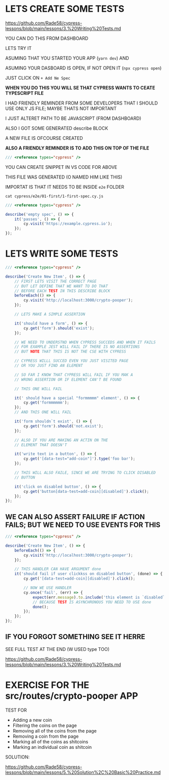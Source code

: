 # LETS CREATE SOME TESTS

<https://github.com/Rade58/cypress-lessons/blob/main/lessons/3.%20Writing%20Tests.md>

YOU CAN DO THIS FROM DASHBOARD

LETS TRY IT 

ASUMING THAT YOU STARTED YOUR APP (`yarn dev`) AND

ASUMING YOUR DASBOARD IS OPEN, IF NOT OPEN IT (`npx cypress open`)

JUST CLICK ON <kbd>`+ Add Ne Spec`</kbd>

**WHEN YOU DO THIS YOU WILL SE THAT CYPRESS WANTS TO CEATE TYPESCRIPT FILE**

I HAD FRIENDLY REMINDER FROM SOME DEVELOPERS THAT I SHOULD USE ONLY JS FILE; MAYBE THATS NOT IMPORTANT

I JUST ALTERET PATH TO BE JAVASCRIPT (FROM DASHBOARD)

ALSO I GOT SOME GENERATED describe BLOCK

A NEW FILE IS OFCOURSE CREATED

**ALSO A FRIENDLY REMINDER IS TO ADD THIS ON TOP OF THE FILE**

```js
/// <reference types="cypress" />
```

YOU CAN CREATE SNIPPET IN VS CODE FOR ABOVE

THIS FILE WAS GENERATED (O NAMED HIM LIKE THIS)

IMPORTAT IS THAT IT NEEDS TO BE INSIDE `e2e` FOLDER

```
cat cypress/e2e/01-first/1-first-spec.cy.js
```

```js
/// <reference types="cypress" />

describe('empty spec', () => {
	it('passes', () => {
		cy.visit('https://example.cypress.io');
	});
});

```

# LETS WRITE SOME TESTS

```js
/// <reference types="cypress" />

describe('Create New Item', () => {
	// FIRST LETS VISIT THE CORRECT PAGE
	// BUT LET DEFINE THAT WE WANT TO DO THAT
	// BEFORE EACH TEST IN THIS DESCRIBE BLOCK
	beforeEach(() => {
		cy.visit('http://localhost:3000/crypto-pooper');
	});

	// LETS MAKE A SIMPLE ASSERTION

	it('should have a form', () => {
		cy.get('form').should('exist');
	});

	// WE NEED TO UNDERSTND WHEN CYPRESS SUCCEDS AND WHEN IT FAILS
	// FOR EXAMPLE JEST WILL FAIL IF THERE IS NO ASSERTIONS
	// BUT NOTE THAT THIS IS NOT THE CSE WITH CYPRESS

	// CYPRESS WILLL SUCCED EVEN YOU JUST VISITED PAGE
	// OR YOU JUST FIND AN ELEMENT

	// SO FAR I KNOW THAT CYPRESS WILL FAIL IF YOU MAK A
	// WRONG ASSERTION OR IF ELEMENT CAN'T BE FOUND

	// THIS ONE WILL FAIL

	it(' should have a special "formmmmm" element', () => {
		cy.get('formmmmmm');
	});
	// AND THIS ONE WILL FAIL

	it('form shouldn`t exist', () => {
		cy.get('form').should('not.exist');
	});

	// ALSO IF YOU ARE MAKING AN ACTIN ON THE
	// ELEMENT THAT DOESN'T

	it('write text in a button', () => {
		cy.get('[data-test="add-coin"]').type('foo bar');
	});

	// THIS WILL ALSO FAILE, SINCE WE ARE TRYING TO CLICK DISABLED
	// BUTTON

	it('click on disabled button', () => {
		cy.get('button[data-test=add-coin][disabled]').click();
	});
});

```

## WE CAN ALSO ASSERT FAILURE IF ACTION FAILS; BUT WE NEED TO USE EVENTS FOR THIS

```js
/// <reference types="cypress" />

describe('Create New Item', () => {
	beforeEach(() => {
		cy.visit('http://localhost:3000/crypto-pooper');
	});

	// THIS HANDLER CAN HAVE ARGUMENT done
	it('should fail if user clickkss on disabled button', (done) => {
		cy.get('[data-test=add-coin][disabled]').click();

		// NOW WE USE HANDLER
		cy.once('fail', (err) => {
			expect(err.message).to.include('this element is `disabled`');
			// BECAUSE TEST IS ASYNCHRONOUS YOU NEED TO USE done
			done();
		});
	});
});

```

## IF YOU FORGOT SOMETHING SEE IT HERRE

SEE FULL TEST AT THE END (W USED type TOO)

<https://github.com/Rade58/cypress-lessons/blob/main/lessons/3.%20Writing%20Tests.md>

# EXERCISE FOR THE src/routes/crypto-pooper APP

TEST FOR

- Adding a new coin
- Filtering the coins on the page
- Removing all of the coins from the page
- Removing a coin from the page
- Marking all of the coins as shitcoins
- Marking an individual coin as shitcoin

SOLUTION:

<https://github.com/Rade58/cypress-lessons/blob/main/lessons/5.%20Solution%2C%20Basic%20Practice.md>
